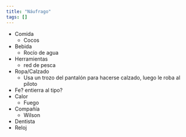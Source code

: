 ```yaml
---
title: "Náufrago"
tags: []
---
```

- Comida
	- Cocos
- Bebida
	- Rocío de agua
- Herramientas
	- red de pesca 
- Ropa/Calzado
	- Usa un trozo del pantalón para hacerse calzado, luego le roba al piloto 
- Fe? entierra al tipo?
- Calor
	- Fuego
- Compañía 
	- Wilson
- Dentista
- Reloj